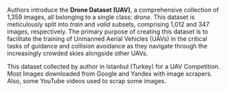 Authors introduce the **Drone Dataset (UAV)**, a comprehensive collection of 1,359 images, all belonging to a single class: *drone*. This dataset is meticulously split into *train* and *valid* subsets, comprising 1,012 and 347 images, respectively. The primary purpose of creating this dataset is to facilitate the training of Unmanned Aerial Vehicles (UAVs) in the critical tasks of guidance and collision avoidance as they navigate through the increasingly crowded skies alongside other UAVs.

This dataset collected by author in Istanbul (Turkey) for a UAV Competition. Most Images downloaded from Google and Yandex with image scrapers. Also, some YouTube videos used to scrap some images.
